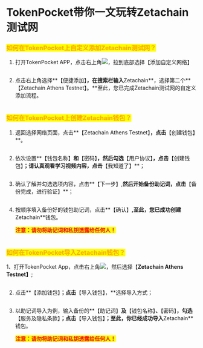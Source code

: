 # TokenPocket带你一文玩转Zetachain测试网

### <mark style="color:orange;">如何在TokenPocket上自定义添加Zetachain测试网？</mark> <a href="#1" id="1"></a>

1. 打开TokenPocket APP，点击右上角![](<../../.gitbook/assets/image (5) (3).png>)，拉到底部选择【添加自定义网络】

<figure><img src="../../.gitbook/assets/cn 9.png" alt=""><figcaption></figcaption></figure>

2. 点击右上角选择**【便捷添加】**，在搜索栏输入**Zetachain**，选择第二个**【Zetachain Athens Testnet】。**至此，您已完成Zetachain测试网的自定义添加流程。

<figure><img src="../../.gitbook/assets/2 en 1.png" alt=""><figcaption></figcaption></figure>

### <mark style="color:orange;">如何在TokenPocket上创建Zetachain钱包？</mark> <a href="#1" id="1"></a>

1. 返回选择网络页面，点击**【Zetachain Athens Testnet】**，点击**【创建钱包】**。

<figure><img src="../../.gitbook/assets/cn 7.png" alt=""><figcaption></figcaption></figure>

2. 依次设置**【钱包名称】**和**【密码】**，然后勾选**【用户协议】**，点击**【创建钱包】**；请认真观看学习视频内容，点击**【我知道了】**；

<figure><img src="../../.gitbook/assets/cn 8.png" alt=""><figcaption></figcaption></figure>

3. 确认了解并勾选选项内容，点击**【下一步】,**然后开始备份助记词，点击**【备份完成，进行验证】**；

<figure><img src="../../.gitbook/assets/image (42).png" alt=""><figcaption></figcaption></figure>

4.  按顺序填入备份好的钱包助记词，点击**【确认】**,至此，您已成功创建**Zetachain**钱包。

    <mark style="color:red;">**注意：请勿将助记词和私钥透露给任何人！**</mark>

<figure><img src="../../.gitbook/assets/组 82.png" alt=""><figcaption></figcaption></figure>

### <mark style="color:orange;">**如何在TokenPocket导入Zetachain钱包？**</mark> <a href="#2" id="2"></a>

1、打开TokenPocket App，点击右上角![](<../../.gitbook/assets/image (3).png>)，然后选择【**Zetachain Athens Testnet】**;

<figure><img src="../../.gitbook/assets/cn 10.png" alt=""><figcaption></figcaption></figure>

2. 点击**【添加钱包】**；点击**【导入钱包】，**选择导入方式；

<figure><img src="../../.gitbook/assets/image (43).png" alt=""><figcaption></figcaption></figure>

3.  以助记词导入为例，输入备份的**【助记词】**及**【钱包名称】**、**【密码】**，勾选**【服务及隐私条款】**；点击**【导入钱包】**；至此，你已经成功导入**Zetachain**钱包。

    <mark style="color:red;">**注意：请勿将助记词和私钥透露给任何人！**</mark>

<figure><img src="../../.gitbook/assets/4 en 1.png" alt=""><figcaption></figcaption></figure>
